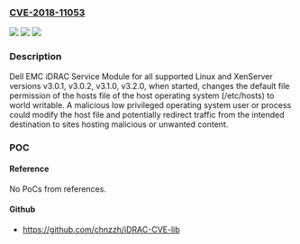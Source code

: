 ### [CVE-2018-11053](https://cve.mitre.org/cgi-bin/cvename.cgi?name=CVE-2018-11053)
![](https://img.shields.io/static/v1?label=Product&message=iDRAC%20Service%20Module%20&color=blue)
![](https://img.shields.io/static/v1?label=Version&message=3.0.13.0.1%20&color=brighgreen)
![](https://img.shields.io/static/v1?label=Vulnerability&message=%20Improper%20File%20Permission%20Vulnerability&color=brighgreen)

### Description

Dell EMC iDRAC Service Module for all supported Linux and XenServer versions v3.0.1, v3.0.2, v3.1.0, v3.2.0, when started, changes the default file permission of the hosts file of the host operating system (/etc/hosts) to world writable. A malicious low privileged operating system user or process could modify the host file and potentially redirect traffic from the intended destination to sites hosting malicious or unwanted content.

### POC

#### Reference
No PoCs from references.

#### Github
- https://github.com/chnzzh/iDRAC-CVE-lib

